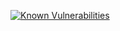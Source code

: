 [![Known Vulnerabilities](https://snyk.io/test/github/paul-shuvo/currency-converter-app/badge.svg)](https://snyk.io/test/github/paul-shuvo/currency-converter-app)

